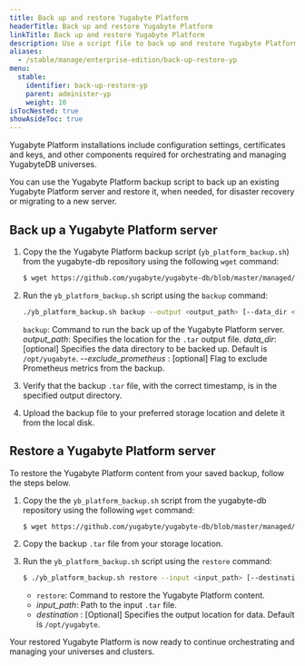 ```yaml
---
title: Back up and restore Yugabyte Platform
headerTitle: Back up and restore Yugabyte Platform
linkTitle: Back up and restore Yugabyte Platform
description: Use a script file to back up and restore Yugabyte Platform.
aliases:
  - /stable/manage/enterprise-edition/back-up-restore-yp
menu:
  stable:
    identifier: back-up-restore-yp
    parent: administer-yp
    weight: 10
isTocNested: true
showAsideToc: true
---
```


Yugabyte Platform installations include configuration settings, certificates and keys, and other components required for orchestrating and managing YugabyteDB universes.

You can use the Yugabyte Platform backup script to back up an existing Yugabyte Platform server and restore it, when needed, for disaster recovery or migrating to a new server.

## Back up a Yugabyte Platform server

1. Copy the the Yugabyte Platform backup script (`yb_platform_backup.sh`) from the yugabyte-db repository using the following `wget` command:

    ```sh
    $ wget https://github.com/yugabyte/yugabyte-db/blob/master/managed/devops/bin/yb_platform_backup.sh 
    ```

2. Run the `yb_platform_backup.sh` script using the `backup` command:

    ```sh
    ./yb_platform_backup.sh backup --output <output_path> [--data_dir <data_dir>] [--exclude_prometheus]
    ```

    `backup`: Command to run the back up of the Yugabyte Platform server.
    *output_path*: Specifies the location for the `.tar` output file.
    *data_dir*: [optional] Specifies the data directory to be backed up. Default is `/opt/yugabyte`.
    *--exclude_prometheus* : [optional] Flag to exclude Prometheus metrics from the backup.

3. Verify that the backup `.tar` file, with the correct timestamp, is in the specified output directory.
4. Upload the backup file to your preferred storage location and delete it from the local disk.

## Restore a Yugabyte Platform server

To restore the Yugabyte Platform content from your saved backup, follow the steps below.

1. Copy the the `yb_platform_backup.sh` script from the yugabyte-db repository using the following `wget` command:

    ```sh
    $ wget https://github.com/yugabyte/yugabyte-db/blob/master/managed/devops/bin/yb_platform_backup.sh 
    ```

2. Copy the backup `.tar` file from your storage location.

3. Run the `yb_platform_backup.sh` script using the `restore` command:

    ```sh
    $ ./yb_platform_backup.sh restore --input <input_path> [--destination <destination>]
    ```

    - `restore`: Command to restore the Yugabyte Platform content.
    - *input_path*: Path to the input `.tar` file.
    - *destination* : [Optional] Specifies the output location for data. Default is `/opt/yugabyte`.

Your restored Yugabyte Platform is now ready to continue orchestrating and managing your universes and clusters.

